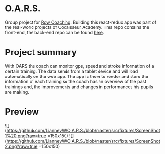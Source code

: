 # O.A.R.S.

Group project for [Row Coaching](http://rowcoaching.com/). Building this react-redux app was part of the real-world projects of Codaisseur Academy. This repo contains the front-end, the back-end repo can be found [here](https://github.com/nojas01/oars-api).

# Project summary

With  OARS  the coach can monitor gps, speed and stroke information of a certain training. The data sends from a tablet device and will load automatically on the web app. The app is there to render and store the information of each training so the coach has an overview of the past trainings and, the improvements and changes in performances his pupils are making.

# Preview

![](https://github.com/LiannevW/O.A.R.S./blob/master/src/fixtures/ScreenShot1%20.png?raw=true =150x150)
![](https://github.com/LiannevW/O.A.R.S./blob/master/src/fixtures/ScreenShot2.png?raw=true =150x150)
